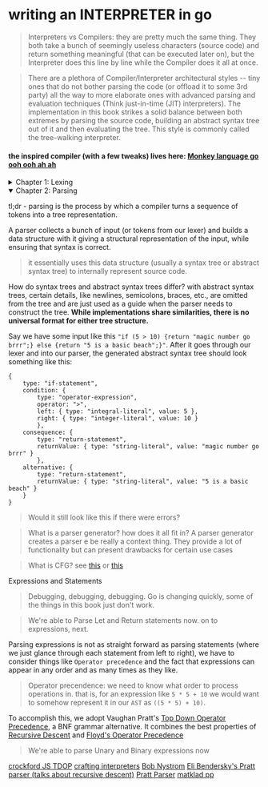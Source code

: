 # writing an INTERPRETER in go

> Interpreters vs Compilers: they are pretty much the same thing. They both take a bunch of seemingly useless characters (source code) and return something meaningful (that can be executed later on), but the Interpreter does this line by line while the Compiler does it all at once.

> There are a plethora of Compiler/Interpreter architectural styles -- tiny ones that do not bother parsing the code (or offload it to some 3rd party) all the way to more elaborate ones with advanced parsing and evaluation techniques (Think just-in-time (JIT) interpreters). The implementation in this book strikes a solid balance between both extremes by parsing the source code, building an abstract syntax tree out of it and then evaluating the tree. This style is commonly called the tree-walking interpreter.

#### the inspired compiler (with a few tweaks) lives here: [Monkey language go ooh ooh ah ah](https://github.com/dibrinsofor/interpreter)

<details>
<summary> Chapter 1: Lexing</summary>

Lexing or Lexical Analysis is the process of turning source code to Tokens using a Lexer/Tokenizer/Scanner.
> A token is source code broken into its lowest-level syntax. Consider this bit of code:
> `var jack = 10`. The tokens present in this tiny chunk could be represented as:
> - VAR -> keyword,
> - INDENTIFIER("jack"),
> - EQUAL_SIGN,
> - INTEGER(10)

When defining tokens, we also want to consider how and what special characters or delimiters (`[, {, ;, +, =, ( ...`) and keywords our compiler should understand.

The lexer’s job is not to tell us whether code makes sense, works or contains errors. That comes in a later stage. The lexer should only turn this input into tokens.

> Lmfao, so that's what REPL stands for? Read Eval Print Loop. it is just like the console/interactive mode then.

- [ ] Exercise 1: write support for unicode (and emojis) instead of just ascii.
- [ ] Exercise 2: include support for other special chars for func/var names (`_`).
- [ ] Exercise 3: abstract functionality for reading numbers and identifiers into one function in `lexer.go`.
- [ ] Exercise 4: consider support for not just integers but floats, hext notation, etc.
</details>

<details open>
<summary> Chapter 2: Parsing</summary>

tl;dr - parsing is the process by which a compiler turns a sequence of tokens into a tree representation.

A parser collects a bunch of input (or tokens from our lexer) and builds a data structure with it giving a structural representation of the input, while ensuring that syntax is correct.
> it essentially uses this data structure (usually a syntax tree or abstract syntax tree) to internally represent source code.

How do syntax trees and abstract syntax trees differ? with abstract syntax trees, certain details, like newlines, semicolons, braces, etc., are omitted from the tree and are just used as a guide when the parser needs to construct the tree. **While implementations share similarities, there is no universal format for either tree structure.**

Say we have some input like this `"if (5 > 10) {return "magic number go brrr";} else {return "5 is a basic beach";}"`. After it goes through our lexer and into our parser, the generated abstract syntax tree should look something like this:
```
{
    type: "if-statement",
    condition: {
        type: "operator-expression",
        operator: ">",
        left: { type: "integral-literal", value: 5 },
        right: { type: "integer-literal", value: 10 }
        },
    consequence: {
        type: "return-statement",
        returnValue: { type: "string-literal", value: "magic number go brrr" }
        },
    alternative: {
        type: "return-statement",
        returnValue: { type: "string-literal", value: "5 is a basic beach" }
    }
}
```


> Would it still look like this if there were errors? 

> What is a parser generator? how does it all fit in? A parser generator creates a parser e be really a context thing. They provide a lot of functionality but can present drawbacks for certain use cases

> What is CFG? see [this](https://www.youtube.com/watch?v=o64uz2K2S4E) or [this](https://www.youtube.com/watch?v=bxpc9Pp5pZM&list=TLPQMTYwNzIwMjI3yyzpSGAMTw&index=2)

<!-- parser func - variable bindings,  . go interfaces - polymorphism-->

Expressions and Statements
> Debugging, debugging, debugging. Go is changing quickly, some of the things in this book just don't work.

> We're able to Parse Let and Return statements now. on to  expressions, next.

Parsing expressions is not as straight forward as parsing statements (where we just glance through each statement from left to right), we have to consider things like `Operator precedence` and the fact that expressions can appear in any order and as many times as they like.

> Operator precendence: we need to know what order to process operations in. that is, for an expression like `5 * 5 + 10` we would want to somehow represent it in our `AST` as `((5 * 5) + 10)`.

To accomplish this, we adopt Vaughan Pratt's [Top Down Operator Precedence](https://tdop.github.io/), a  BNF grammar alternative. It combines the best properties of [Recursive Descent]() and [Floyd's Operator Precedence]()

> We're able to parse Unary and Binary expressions now 

<!--write post about pratt parsing implementation, explain what it is, why it isnt has not overtaken BNF and it's relation to recursive descent-->

[crockford JS TDOP](http://crockford.com/javascript/tdop/tdop.html)
[crafting interpreters](https://craftinginterpreters.com/parsing-expressions.html)
[Bob Nystrom](https://journal.stuffwithstuff.com/2011/03/19/pratt-parsers-expression-parsing-made-easy/)
[Eli Bendersky's Pratt parser (talks about recursive descent)](https://eli.thegreenplace.net/2010/01/02/top-down-operator-precedence-parsing)
[Pratt Parser](https://abarker.github.io/typped/pratt_parsing_intro.html)
[matklad pp](https://matklad.github.io/2020/04/13/simple-but-powerful-pratt-parsing.html)

</details>

